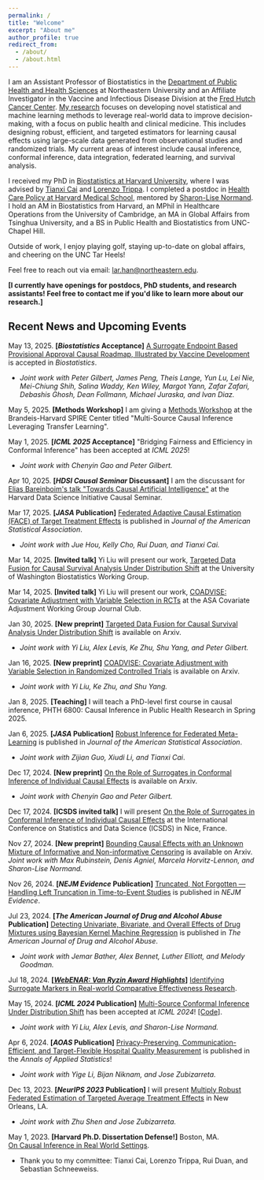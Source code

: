 ```yaml
---
permalink: /
title: "Welcome"
excerpt: "About me"
author_profile: true
redirect_from: 
  - /about/
  - /about.html
---
```


I am an Assistant Professor of Biostatistics in the [Department of Public Health and Health Sciences](https://bouve.northeastern.edu/directory/larry-han/) at Northeastern University and an Affiliate Investigator in the Vaccine and Infectious Disease Division at the [Fred Hutch Cancer Center](https://www.fredhutch.org/en.html). [My research](https://scholar.google.com/citations?user=iZnTmxMAAAAJ&hl=en&oi=ao) focuses on developing novel statistical and machine learning methods to leverage real-world data to improve decision-making, with a focus on public health and clinical medicine. This includes designing robust, efficient, and targeted estimators for learning causal effects using large-scale data generated from observational studies and randomized trials. My current areas of interest include causal inference, conformal inference, data integration, federated learning, and survival analysis.

I received my PhD in [Biostatistics at Harvard University](https://www.hsph.harvard.edu/biostatistics/), where I was advised by [Tianxi Cai](https://www.hsph.harvard.edu/profile/tianxi-cai/) and [Lorenzo Trippa](https://www.hsph.harvard.edu/profile/lorenzo-trippa/). I completed a postdoc in [Health Care Policy at Harvard Medical School](https://hcp.hms.harvard.edu/about), mentored by [Sharon-Lise Normand](https://hcp.hms.harvard.edu/people/sharon-lise-normand). I hold an AM in Biostatistics from Harvard, an MPhil in Healthcare Operations from the University of Cambridge, an MA in Global Affairs from Tsinghua University, and a BS in Public Health and Biostatistics from UNC-Chapel Hill.  

Outside of work, I enjoy playing golf, staying up-to-date on global affairs, and cheering on the UNC Tar Heels! 

Feel free to reach out via email: [lar.han@northeastern.edu](lar.han@northeastern.edu). 

**[I currently have openings for postdocs, PhD students, and research assistants! Feel free to contact me if you'd like to learn more about our research.]**


## Recent News and Upcoming Events  
May 13, 2025. **[*Biostatistics* Acceptance]** [A Surrogate Endpoint Based Provisional Approval Causal Roadmap, Illustrated by Vaccine Development](https://arxiv.org/abs/2407.06350) is accepted in *Biostatistics*.  
* *Joint work with Peter Gilbert, James Peng, Theis Lange, Yun Lu, Lei Nie, Mei-Chiung Shih, Salina Waddy, Ken Wiley, Margot Yann, Zafar Zafari, Debashis Ghosh, Dean Follmann, Michael Juraska, and Ivan Diaz.*

May 5, 2025. **[Methods Workshop]** I am giving a [Methods Workshop](https://heller.brandeis.edu/spire-center/activities/index.html) at the Brandeis-Harvard SPIRE Center titled "Multi-Source Causal Inference Leveraging Transfer Learning".  

May 1, 2025. **[*ICML 2025* Acceptance]** "Bridging Fairness and Efficiency in Conformal Inference" has been accepted at *ICML 2025*!  
* *Joint work with Chenyin Gao and Peter Gilbert.*  

Apr 10, 2025. **[*HDSI Causal Seminar* Discussant]** I am the discussant for [Elias Bareinboim's talk "Towards Causal Artificial Intelligence"](https://datascience.harvard.edu/calendar_event/causal-seminar-elias-bareinboim/?mc_cid=069bf2711b&mc_eid=40fc9df331) at the Harvard Data Science Initiative Causal Seminar.  

Mar 17, 2025. **[*JASA* Publication]** [Federated Adaptive Causal Estimation (FACE) of Target Treatment Effects](https://arxiv.org/abs/2112.09313) is published in *Journal of the American Statistical Association*.  
* *Joint work with Jue Hou, Kelly Cho, Rui Duan, and Tianxi Cai.*

Mar 14, 2025. **[Invited talk]** Yi Liu will present our work, [Targeted Data Fusion for Causal Survival Analysis Under Distribution Shift](https://arxiv.org/pdf/2501.18798) at the University of Washington Biostatistics Working Group.

Mar 14, 2025. **[Invited talk]** Yi Liu will present our work, [COADVISE: Covariate Adjustment with Variable Selection in RCTs](https://arxiv.org/pdf/2501.08945) at the ASA Covariate Adjustment Working Group Journal Club.   

Jan 30, 2025. **[New preprint]** [Targeted Data Fusion for Causal Survival Analysis Under Distribution Shift](https://arxiv.org/pdf/2501.18798) is available on Arxiv.  
* *Joint work with Yi Liu, Alex Levis, Ke Zhu, Shu Yang, and Peter Gilbert.*

Jan 16, 2025. **[New preprint]** [COADVISE: Covariate Adjustment with Variable Selection in Randomized Controlled Trials](https://arxiv.org/pdf/2501.08945) is available on Arxiv.  
* *Joint work with Yi Liu, Ke Zhu, and Shu Yang.*

Jan 8, 2025. **[Teaching]** I will teach a PhD-level first course in causal inference, PHTH 6800: Causal Inference in Public Health Research in Spring 2025.

Jan 6, 2025. **[*JASA* Publication]** [Robust Inference for Federated Meta-Learning](https://www.tandfonline.com/doi/full/10.1080/01621459.2024.2443246) is published in *Journal of the American Statistical Association*.  
* *Joint work with Zijian Guo, Xiudi Li, and Tianxi Cai*.

Dec 17, 2024. **[New preprint]** [On the Role of Surrogates in Conformal Inference of Individual Causal Effects](https://arxiv.org/pdf/2412.12365) is available on Arxiv.  
* *Joint work with Chenyin Gao and Peter Gilbert.*

Dec 17, 2024. **[ICSDS invited talk]** I will present [On the Role of Surrogates in Conformal Inference of Individual Causal Effects](https://arxiv.org/pdf/2412.12365) at the International Conference on Statistics and Data Science (ICSDS) in Nice, France.  

Nov 27, 2024. **[New preprint]** [Bounding Causal Effects with an Unknown Mixture of Informative and Non-informative Censoring](https://arxiv.org/pdf/2411.16902) is available on Arxiv.  *Joint work with Max Rubinstein, Denis Agniel, Marcela Horvitz-Lennon, and Sharon-Lise Normand.*

Nov 26, 2024. **[*NEJM Evidence* Publication]** [Truncated, Not Forgotten — Handling Left Truncation in Time-to-Event Studies](https://evidence.nejm.org/doi/full/10.1056/EVIDe2400384) is published in *NEJM Evidence*.    


Jul 23, 2024. **[*The American Journal of Drug and Alcohol Abuse* Publication]** [Detecting Univariate, Bivariate, and Overall Effects of Drug Mixtures using Bayesian Kernel Machine Regression](https://www.tandfonline.com/doi/full/10.1080/00952990.2024.2380463) is published in *The American Journal of Drug and Alcohol Abuse*.  
* *Joint work with Jemar Bather, Alex Bennet, Luther Elliott, and Melody Goodman.*

Jul 18, 2024. **[[*WebENAR: Van Ryzin Award Highlights*]](https://www.enar.org/education/)** [Identifying Surrogate Markers in Real-world Comparative Effectiveness Research](https://onlinelibrary.wiley.com/doi/abs/10.1002/sim.9569).  


May 15, 2024. **[*ICML 2024* Publication]** [Multi-Source Conformal Inference Under Distribution Shift]([https://arxiv.org/abs/2405.09331](https://proceedings.mlr.press/v235/liu24ag.html)) has been accepted at *ICML 2024*! [[Code]](https://github.com/yiliu1998/Multi-Source-Conformal).  
* *Joint work with Yi Liu, Alex Levis, and Sharon-Lise Normand.*

Apr 6, 2024. **[*AOAS* Publication]** [Privacy-Preserving, Communication-Efficient, and Target-Flexible Hospital Quality Measurement](https://projecteuclid.org/journals/annals-of-applied-statistics/volume-18/issue-2/Privacy-preserving-communication-efficient-and-target-flexible-hospital-quality-measurement/10.1214/23-AOAS1837.short) is published in the *Annals of Applied Statistics*!   
* *Joint work with Yige Li, Bijan Niknam, and Jose Zubizarreta.*  

Dec 13, 2023. **[*NeurIPS 2023* Publication]** I will present [Multiply Robust Federated Estimation of Targeted Average Treatment Effects](https://neurips.cc/virtual/2023/poster/71928)  in New Orleans, LA.  
* *Joint work with Zhu Shen and Jose Zubizarreta.*  

May 1, 2023. **[Harvard Ph.D. Dissertation Defense!]** Boston, MA.  
[On Causal Inference in Real World Settings](https://dash.harvard.edu/handle/1/37375748).   
* Thank you to my committee: Tianxi Cai, Lorenzo Trippa, Rui Duan, and Sebastian Schneeweiss.









